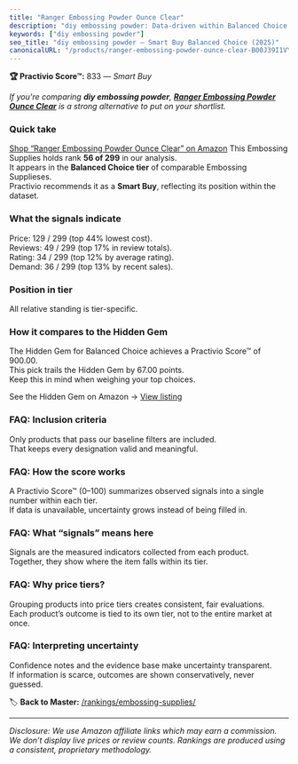 ```yaml
---
title: "Ranger Embossing Powder Ounce Clear"
description: "diy embossing powder: Data-driven within Balanced Choice ranking using the Practivio Score™. Positioned by quality, value, demand, findability, momentum."
keywords: ["diy embossing powder"]
seo_title: "diy embossing powder — Smart Buy Balanced Choice (2025)"
canonicalURL: "/products/ranger-embossing-powder-ounce-clear-B00J39I1VY/"
---
```


**🏆 Practivio Score™:** 833 — _Smart Buy_


*If you're comparing **diy embossing powder**, **[Ranger Embossing Powder Ounce Clear](https://www.amazon.com/dp/B00J39I1VY?tag=practivio-20)** is a strong alternative to put on your shortlist.*
### Quick take
[Shop “Ranger Embossing Powder Ounce Clear” on Amazon](https://www.amazon.com/dp/B00J39I1VY?tag=practivio-20)
This Embossing Supplies holds rank **56 of 299** in our analysis.  
It appears in the **Balanced Choice tier** of comparable Embossing Supplieses.  
Practivio recommends it as a **Smart Buy**, reflecting its position within the dataset.

### What the signals indicate
Price: 129 / 299 (top 44% lowest cost).  
Reviews: 49 / 299 (top 17% in review totals).  
Rating: 34 / 299 (top 12% by average rating).  
Demand: 36 / 299 (top 13% by recent sales).

### Position in tier
All relative standing is tier-specific.

### How it compares to the Hidden Gem
The Hidden Gem for Balanced Choice achieves a Practivio Score™ of 900.00.  
This pick trails the Hidden Gem by 67.00 points.  
Keep this in mind when weighing your top choices.  

See the Hidden Gem on Amazon → [View listing](https://www.amazon.com/dp/B001DKMBTO?tag=practivio-20)

### FAQ: Inclusion criteria
Only products that pass our baseline filters are included.  
That keeps every designation valid and meaningful.

### FAQ: How the score works
A Practivio Score™ (0–100) summarizes observed signals into a single number within each tier.  
If data is unavailable, uncertainty grows instead of being filled in.

### FAQ: What “signals” means here
Signals are the measured indicators collected from each product.  
Together, they show where the item falls within its tier.

### FAQ: Why price tiers?
Grouping products into price tiers creates consistent, fair evaluations.  
Each product’s outcome is tied to its own tier, not to the entire market at once.

### FAQ: Interpreting uncertainty
Confidence notes and the evidence base make uncertainty transparent.  
If information is scarce, outcomes are shown conservatively, never guessed.


🏷️ **Back to Master:** [/rankings/embossing-supplies/](/rankings/embossing-supplies/)

---
_Disclosure: We use Amazon affiliate links which may earn a commission. We don’t display live prices or review counts. Rankings are produced using a consistent, proprietary methodology._
